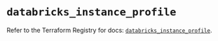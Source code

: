 # `databricks_instance_profile`

Refer to the Terraform Registry for docs: [`databricks_instance_profile`](https://registry.terraform.io/providers/databricks/databricks/1.46.0/docs/resources/instance_profile).
